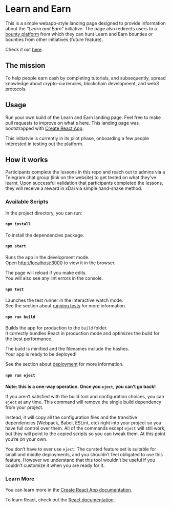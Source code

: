 # Learn and Earn

This is a simple webapp-style landing page designed to provide information about the _"Learn and Earn"_ initiative. The page also redirects users to a [bounty platform](https://bdu.dev/) from which they can hunt Learn and Earn bounties or bounties from other initiatives (future feature).

Check it out [here](https://earn-2-learn.netlify.app/).

## The mission 

To help people earn cash by completing tutorials, and subsequently, spread knowledge about crypto-currencies, blockchain development, and web3 protocols.

## Usage

Run your own build of the Learn and Earn landing page. Feel free to make pull requests to improve on what's here. This landing page was bootstrapped with [Create React App](https://github.com/facebook/create-react-app).

This initiatvie is currently in its pilot phase, onboarding a few people interested in testing out the platform. 

## How it works

Participants complete the lessons in this repo and reach out to admins via a Telegram chat group (link on the website) to get tested on what they've learnt. Upon successful validation that participants completed the lessons, they will receive a reward in xDai via simple hand-shake method.

### Available Scripts

In the project directory, you can run:

#### `npm install`
To install the dependencies package.

#### `npm start`

Runs the app in the development mode.<br>
Open [http://localhost:3000](http://localhost:3000) to view it in the browser.

The page will reload if you make edits.<br>
You will also see any lint errors in the console.

#### `npm test`

Launches the test runner in the interactive watch mode.<br>
See the section about [running tests](https://facebook.github.io/create-react-app/docs/running-tests) for more information.

#### `npm run build`

Builds the app for production to the `build` folder.<br>
It correctly bundles React in production mode and optimizes the build for the best performance.

The build is minified and the filenames include the hashes.<br>
Your app is ready to be deployed!

See the section about [deployment](https://facebook.github.io/create-react-app/docs/deployment) for more information.

#### `npm run eject`

**Note: this is a one-way operation. Once you `eject`, you can’t go back!**

If you aren’t satisfied with the build tool and configuration choices, you can `eject` at any time. This command will remove the single build dependency from your project.

Instead, it will copy all the configuration files and the transitive dependencies (Webpack, Babel, ESLint, etc) right into your project so you have full control over them. All of the commands except `eject` will still work, but they will point to the copied scripts so you can tweak them. At this point you’re on your own.

You don’t have to ever use `eject`. The curated feature set is suitable for small and middle deployments, and you shouldn’t feel obligated to use this feature. However we understand that this tool wouldn’t be useful if you couldn’t customize it when you are ready for it.

### Learn More

You can learn more in the [Create React App documentation](https://facebook.github.io/create-react-app/docs/getting-started).

To learn React, check out the [React documentation](https://reactjs.org/).

